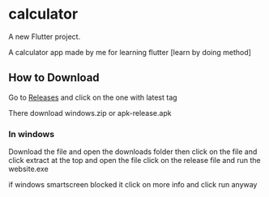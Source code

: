 # calculator
A new Flutter project.

A calculator app made by me for learning flutter [learn by doing method]

## How to Download

Go to [Releases](https://github.com/Ashwath-Palanisamy/calculator/releases) and click on the one with latest tag

There download windows.zip or apk-release.apk

### In windows
Download the file and open the downloads folder
then click on the file and click extract at the top and open the file
click on the release file and run the website.exe

if windows smartscreen blocked it click on more info and click run anyway
